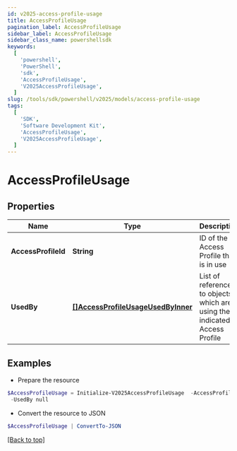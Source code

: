```yaml
---
id: v2025-access-profile-usage
title: AccessProfileUsage
pagination_label: AccessProfileUsage
sidebar_label: AccessProfileUsage
sidebar_class_name: powershellsdk
keywords:
  [
    'powershell',
    'PowerShell',
    'sdk',
    'AccessProfileUsage',
    'V2025AccessProfileUsage',
  ]
slug: /tools/sdk/powershell/v2025/models/access-profile-usage
tags:
  [
    'SDK',
    'Software Development Kit',
    'AccessProfileUsage',
    'V2025AccessProfileUsage',
  ]
---
```


# AccessProfileUsage

## Properties

| Name | Type | Description | Notes |
| --- | --- | --- | --- |
| **AccessProfileId** | **String** | ID of the Access Profile that is in use | [optional] |
| **UsedBy** | [**[]AccessProfileUsageUsedByInner**](access-profile-usage-used-by-inner) | List of references to objects which are using the indicated Access Profile | [optional] |

## Examples

- Prepare the resource

```powershell
$AccessProfileUsage = Initialize-V2025AccessProfileUsage  -AccessProfileId 2c91808876438bbb017668c21919ecca `
 -UsedBy null
```

- Convert the resource to JSON

```powershell
$AccessProfileUsage | ConvertTo-JSON
```

[[Back to top]](#)
